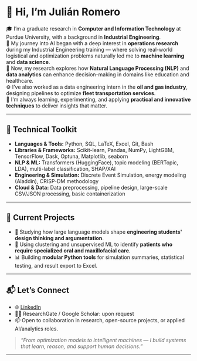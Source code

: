 # 👋 Hi, I’m Julián Romero

🎓 I’m a graduate research in **Computer and Information Technology** at Purdue University, with a background in **Industrial Engineering**.  
🔁 My journey into AI began with a deep interest in **operations research** during my Industrial Engineering training — where solving real-world logistical and optimization problems naturally led me to **machine learning** and **data science**.  
🔬 Now, my research explores how **Natural Language Processing (NLP)** and **data analytics** can enhance decision-making in domains like education and healthcare.  
⚙️ I’ve also worked as a data engineering intern in the **oil and gas industry**, designing pipelines to optimize **fleet transportation services**.  
🧠 I'm always learning, experimenting, and applying **practical and innovative techniques** to deliver insights that matter.

---

## 🔧 Technical Toolkit

- **Languages & Tools:** Python, SQL, LaTeX, Excel, Git, Bash  
- **Libraries & Frameworks:** Scikit-learn, Pandas, NumPy, LightGBM, TensorFlow, Dask, Optuna, Matplotlib, seaborn  
- **NLP & ML:** Transformers (HuggingFace), topic modeling (BERTopic, LDA), multi-label classification, SHAP/XAI  
- **Engineering & Simulation:** Discrete Event Simulation, energy modeling (Aladdin), CRISP-DM methodology  
- **Cloud & Data:** Data preprocessing, pipeline design, large-scale CSV/JSON processing, basic containerization

---

## 📌 Current Projects

- 🧪 Studying how large language models shape **engineering students' design thinking and argumentation**.
- 🦷 Using clustering and unsupervised ML to identify **patients who require specialized oral and maxillofacial care**.
- 📊 Building **modular Python tools** for simulation summaries, statistical testing, and result export to Excel.

---

## 📬 Let’s Connect

- 🌐 [LinkedIn](https://www.linkedin.com/in/julianromeroj)  
- 🧑‍💻 ResearchGate / Google Scholar: upon request  
- 📫 Open to collaboration in research, open-source projects, or applied AI/analytics roles.

> *“From optimization models to intelligent machines — I build systems that learn, reason, and support human decisions.”*

---

